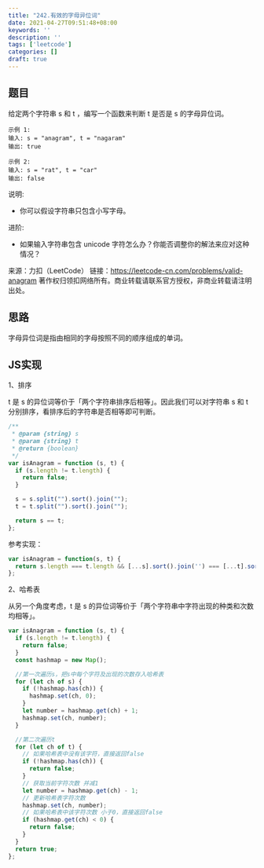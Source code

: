 ```yaml
---
title: "242.有效的字母异位词"
date: 2021-04-27T09:51:48+08:00
keywords: ''
description: ''
tags: ['leetcode']
categories: []
draft: true
---
```


## 题目

给定两个字符串 s 和 t ，编写一个函数来判断 t 是否是 s 的字母异位词。

```
示例 1:
输入: s = "anagram", t = "nagaram"
输出: true

示例 2:
输入: s = "rat", t = "car"
输出: false
```

说明:  

- 你可以假设字符串只包含小写字母。

进阶:  

- 如果输入字符串包含 unicode 字符怎么办？你能否调整你的解法来应对这种情况？

来源：力扣（LeetCode）
链接：https://leetcode-cn.com/problems/valid-anagram
著作权归领扣网络所有。商业转载请联系官方授权，非商业转载请注明出处。

## 思路 

字母异位词是指由相同的字母按照不同的顺序组成的单词。

## JS实现

1、排序

t 是 s 的异位词等价于「两个字符串排序后相等」。因此我们可以对字符串 s 和 t 分别排序，看排序后的字符串是否相等即可判断。

```javascript
/**
 * @param {string} s
 * @param {string} t
 * @return {boolean}
 */
var isAnagram = function (s, t) {
  if (s.length != t.length) {
    return false;
  }

  s = s.split("").sort().join("");
  t = t.split("").sort().join("");

  return s == t;
};
```

参考实现：
```javascript
var isAnagram = function(s, t) {
  return s.length === t.length && [...s].sort().join('') === [...t].sort().join('');
};
```

2、哈希表

从另一个角度考虑，t 是 s 的异位词等价于「两个字符串中字符出现的种类和次数均相等」。

```javascript
var isAnagram = function (s, t) {
  if (s.length != t.length) {
    return false;
  }
  const hashmap = new Map();

  //第一次遍历s，把s中每个字符及出现的次数存入哈希表
  for (let ch of s) {
    if (!hashmap.has(ch)) {
      hashmap.set(ch, 0);
    }
    let number = hashmap.get(ch) + 1;
    hashmap.set(ch, number);
  }

  //第二次遍历t
  for (let ch of t) {
    // 如果哈希表中没有该字符，直接返回false
    if (!hashmap.has(ch)) {
      return false;
    }
    // 获取当前字符次数 并减1
    let number = hashmap.get(ch) - 1;
    // 更新哈希表字符次数
    hashmap.set(ch, number);
    // 如果哈希表中该字符次数 小于0，直接返回false
    if (hashmap.get(ch) < 0) {
      return false;
    }
  }
  return true;
};
```
